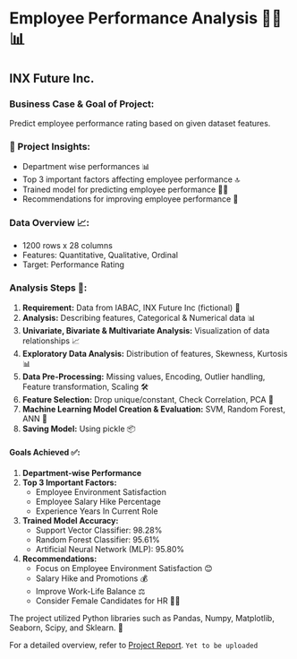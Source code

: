 # Employee Performance Analysis 👨‍💼📊
## INX Future Inc.

### Business Case & Goal of Project:
Predict employee performance rating based on given dataset features.

### 🎯 Project Insights:
- Department wise performances 📊
- Top 3 important factors affecting employee performance 🔝
- Trained model for predicting employee performance 🤖🔮
- Recommendations for improving employee performance 🚀

### Data Overview 📈:
- 1200 rows x 28 columns
- Features: Quantitative, Qualitative, Ordinal
- Target: Performance Rating

### Analysis Steps 📝:
1. **Requirement:** Data from IABAC, INX Future Inc (fictional) 📁
2. **Analysis:** Describing features, Categorical & Numerical data 📊
3. **Univariate, Bivariate & Multivariate Analysis:** Visualization of data relationships 📈
4. **Exploratory Data Analysis:** Distribution of features, Skewness, Kurtosis 📊
5. **Data Pre-Processing:** Missing values, Encoding, Outlier handling, Feature transformation, Scaling 🛠️
6. **Feature Selection:** Drop unique/constant, Check Correlation, PCA 🧩
7. **Machine Learning Model Creation & Evaluation:** SVM, Random Forest, ANN 🤖
8. **Saving Model:** Using pickle 📦

#### Goals Achieved ✅:
1. **Department-wise Performance**
2. **Top 3 Important Factors:**
   - Employee Environment Satisfaction
   - Employee Salary Hike Percentage
   - Experience Years In Current Role
3. **Trained Model Accuracy:**
   - Support Vector Classifier: 98.28%
   - Random Forest Classifier: 95.61%
   - Artificial Neural Network (MLP): 95.80%
4. **Recommendations:**
   - Focus on Employee Environment Satisfaction 😊
   - Salary Hike and Promotions 💰
   - Improve Work-Life Balance ⚖️
   - Consider Female Candidates for HR 👩‍💼

The project utilized Python libraries such as Pandas, Numpy, Matplotlib, Seaborn, Scipy, and Sklearn. 🐍

For a detailed overview, refer to [Project Report](link_to_your_project_report). `Yet to be uploaded`
